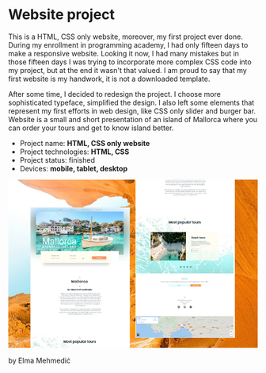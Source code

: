 # Website project

This is a HTML, CSS only website, moreover, my first project ever done. During my enrollment in programming academy, I had only fifteen days to make a responsive website.
Looking it now, I had many mistakes but in those fifteen days I was trying to incorporate more complex CSS code into my project, but at the end it wasn't that valued.
I am proud to say that my first website is my handwork, it is not a downloaded template. 

After some time, I decided to redesign the project. I choose more sophisticated typeface, simplified the design. I also left some elements that represent my first efforts in web design, like CSS only slider and burger bar.
Website is a small and short presentation of an island of Mallorca where you can order your tours and get to know island better.


* Project name: __HTML, CSS only website__
* Project technologies: __HTML, CSS__
* Project status: finished
* Devices: __mobile, tablet, desktop__

<img src="website_design.jpg" 
raw=true
alt="portfolio design"/>

by Elma Mehmedić
